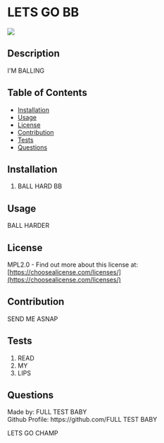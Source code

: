 <h1>LETS GO BB</h1>
  
  <image src='https://img.shields.io/badge/license-MPL2.0-green.svg' />
  
  <h2>Description</h2>
  
  I'M BALLING

  <h2>Table of Contents</h2>
 <ul>
  <li><a href="#installation">Installation</a></li>
    <li><a href="#usage">Usage</a></li>
    <li><a href="#license">License</a></li>
    <li><a href="#contribution">Contribution</a></li>
    <li><a href="#tests">Tests</a></li>
    
  <li><a href="#questions">Questions</a></li>
 </ul>

  <h2 id="installation">Installation</h2>
  <ol>
    <li>BALL HARD BB</li> 
    
  </ol>
  

  <h2 id="usage">Usage</h2>
  <p>BALL HARDER</p>
  
 
  
  <h2 id="license">License</h2>

  MPL2.0 - Find out more about this license at: [https://choosealicense.com/licenses/](https://choosealicense.com/licenses/)

  <h2 id="contribution">Contribution</h2>
  <p>SEND ME ASNAP</p>
  
  
  <h2 id="tests">Tests</h2>
  <ol>
    <li>READ</li> 
    <li>MY</li> 
    <li>LIPS</li> 
    
  </ol>
  


  <h2 id="questions">Questions</h2>
  
  <p> 
  Made by: FULL TEST BABY<br />
  Github Profile: https://github.com/FULL TEST BABY<br />
  </p>LETS GO CHAMP
  